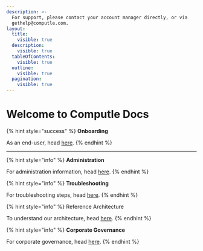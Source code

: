 ```yaml
---
description: >-
  For support, please contact your account manager directly, or via
  gethelp@computle.com.
layout:
  title:
    visible: true
  description:
    visible: true
  tableOfContents:
    visible: true
  outline:
    visible: true
  pagination:
    visible: true
---
```


# Welcome to Computle Docs

{% hint style="success" %}
**Onboarding**

As an end-user, head [here](onboarding/end-user-guide/).
{% endhint %}

***

{% hint style="info" %}
**Administration**

For administration information, head [here](broken-reference).
{% endhint %}

{% hint style="info" %}
**Troubleshooting**&#x20;

For troubleshooting steps, head [here](broken-reference).
{% endhint %}

{% hint style="info" %}
Reference Architecture

To understand our architecture, head [here](broken-reference).
{% endhint %}

{% hint style="info" %}
**Corporate Governance**

For corporate governance, head [here](broken-reference).&#x20;
{% endhint %}
